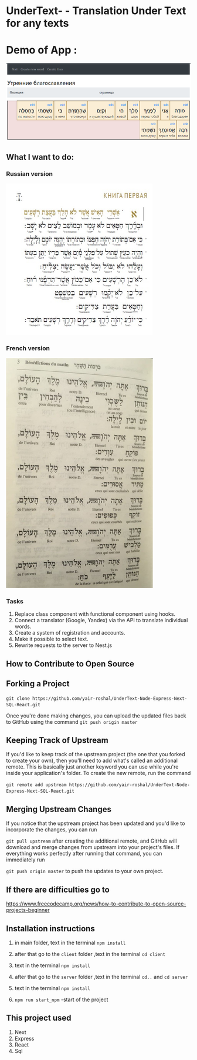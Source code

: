 # UnderText- - Translation Under Text for any texts

# Demo of App :

![alt text](img/img_for_github.png "Illustration for the project")

## What I want to do:

### Russian version
<img src="img/tehilimRu.jpg"  width="400"/>

### French version
 <img src="img/tehilFr.jpg"  width="400"/>

### Tasks
1. Replace class component with functional component using hooks.
2. Connect a translator (Google, Yandex) via the API to translate individual words.
3. Create a system of registration and accounts.
4. Make it possible to select text.
5. Rewrite requests to the server to Nest.js

## How to Contribute to Open Source

## Forking a Project

`git clone https://github.com/yair-roshal/UnderText-Node-Express-Next-SQL-React.git`

Once you're done making changes, you can upload the updated files back to GitHub using the command
`git push origin master`

## Keeping Track of Upstream

If you'd like to keep track of the upstream project (the one that you forked to create your own), then you'll need to add what's called an additional remote. This is basically just another keyword you can use while you're inside your application's folder. To create the new remote, run the command

`git remote add upstream https://github.com/yair-roshal/UnderText-Node-Express-Next-SQL-React.git` 

## Merging Upstream Changes

If you notice that the upstream project has been updated and you'd like to incorporate the changes, you can run

`git pull upstream` after creating the additional remote, and GitHub will download and merge changes from upstream into your project's files. If everything works perfectly after running that command, you can immediately run

`git push origin master` to push the updates to your own project.

## If there are difficulties go to 
https://www.freecodecamp.org/news/how-to-contribute-to-open-source-projects-beginner


## Installation instructions

1. in main folder, text in the terminal `npm install`
2. after that go to the `client` folder ,text in the terminal `cd client`
3. text in the terminal `npm install`
4. after that go to the `server` folder ,text in the terminal `cd..` and `cd server`
5. text in the terminal `npm install`

 
8. `npm run start_npm` -start of the project


## This project used

1. Next
2. Express
3. React
4. Sql

 
 